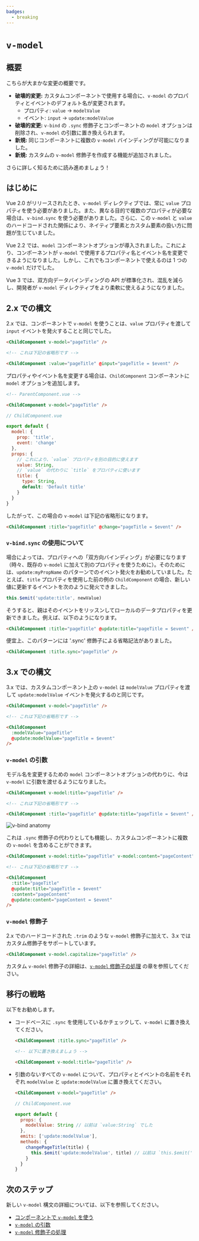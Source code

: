 ```yaml
---
badges:
  - breaking
---
```


# `v-model` <MigrationBadges :badges="$frontmatter.badges" />

## 概要

こちらが大まかな変更の概要です。

- **破壊的変更:** カスタムコンポーネントで使用する場合に、`v-model` のプロパティとイベントのデフォルト名が変更されます。
  - プロパティ: `value` -> `modelValue`
  - イベント: `input` -> `update:modelValue`
- **破壊的変更:** `v-bind` の `.sync` 修飾子とコンポーネントの `model` オプションは削除され、`v-model` の引数に置き換えられます。
- **新規:** 同じコンポーネントに複数の `v-model` バインディングが可能になりました。
- **新規:** カスタムの `v-model` 修飾子を作成する機能が追加されました。

さらに詳しく知るために読み進めましょう！

## はじめに

Vue 2.0 がリリースされたとき、`v-model` ディレクティブでは、常に `value` プロパティを使う必要がありました。また、異なる目的で複数のプロパティが必要な場合は、`v-bind.sync` を使う必要がありました。さらに、この `v-model` と `value` のハードコードされた関係により、ネイティブ要素とカスタム要素の扱い方に問題が生じていました。

Vue 2.2 では、`model` コンポーネントオプションが導入されました。これにより、コンポーネントが `v-model` で使用するプロパティ名とイベント名を変更できるようになりました。しかし、これでもコンポーネントで使えるのは 1 つの `v-model` だけでした。

Vue 3 では、双方向データバインディングの API が標準化され、混乱を減らし、開発者が `v-model` ディレクティブをより柔軟に使えるようになりました。

## 2.x での構文

2.x では、コンポーネントで `v-model` を使うことは、`value` プロパティを渡して `input` イベントを発火することと同じでした。

```html
<ChildComponent v-model="pageTitle" />

<!-- これは下記の省略形です -->

<ChildComponent :value="pageTitle" @input="pageTitle = $event" />
```

プロパティやイベント名を変更する場合は、`ChildComponent` コンポーネントに `model` オプションを追加します。

```html
<!-- ParentComponent.vue -->

<ChildComponent v-model="pageTitle" />
```

```js
// ChildComponent.vue

export default {
  model: {
    prop: 'title',
    event: 'change'
  },
  props: {
    // これにより、`value` プロパティを別の目的に使えます
    value: String,
    // `value` の代わりに `title` をプロパティに使います
    title: {
      type: String,
      default: 'Default title'
    }
  }
}
```

したがって、この場合の `v-model` は下記の省略形になります。

```html
<ChildComponent :title="pageTitle" @change="pageTitle = $event" />
```

### `v-bind.sync` の使用について

場合によっては、プロパティへの「双方向バインディング」が必要になります（時々、既存の `v-model` に加えて別のプロパティを使うために）。そのためには、`update:myPropName` のパターンでのイベント発火をお勧めしていました。たとえば、`title` プロパティを使用した前の例の `ChildComponent` の場合、新しい値に更新するイベントを次のように発火できました。

```js
this.$emit('update:title', newValue)
```

そうすると、親はそのイベントをリッスンしてローカルのデータプロパティを更新できました。例えば、以下のようになります。

```html
<ChildComponent :title="pageTitle" @update:title="pageTitle = $event" />
```

便宜上、このパターンには '.sync' 修飾子による省略記法がありました。

```html
<ChildComponent :title.sync="pageTitle" />
```

## 3.x での構文

3.x では、カスタムコンポーネント上の `v-model` は `modelValue` プロパティを渡して `update:modelValue` イベントを発火するのと同じです。

```html
<ChildComponent v-model="pageTitle" />

<!-- これは下記の省略形です -->

<ChildComponent
  :modelValue="pageTitle"
  @update:modelValue="pageTitle = $event"
/>
```

### `v-model` の引数

モデル名を変更するための `model` コンポーネントオプションの代わりに、今は `v-model` に引数を渡せるようになりました。

```html
<ChildComponent v-model:title="pageTitle" />

<!-- これは下記の省略形です -->

<ChildComponent :title="pageTitle" @update:title="pageTitle = $event" />
```

![v-bind anatomy](/images/v-bind-instead-of-sync.png)

これは `.sync` 修飾子の代わりとしても機能し、カスタムコンポーネントに複数の `v-model` を含めることができます。

```html
<ChildComponent v-model:title="pageTitle" v-model:content="pageContent" />

<!-- これは下記の省略形です -->

<ChildComponent
  :title="pageTitle"
  @update:title="pageTitle = $event"
  :content="pageContent"
  @update:content="pageContent = $event"
/>
```

### `v-model` 修飾子

2.x でのハードコードされた `.trim` のような `v-model` 修飾子に加えて、3.x ではカスタム修飾子をサポートしています。

```html
<ChildComponent v-model.capitalize="pageTitle" />
```

カスタム `v-model` 修飾子の詳細は、[`v-model` 修飾子の処理](../component-custom-events.html#v-model-修飾子の処理) の章を参照してください。

## 移行の戦略

以下をお勧めします。

- コードベースに `.sync` を使用しているかチェックして、`v-model` に置き換えてください。

  ```html
  <ChildComponent :title.sync="pageTitle" />

  <!-- 以下に置き換えましょう -->

  <ChildComponent v-model:title="pageTitle" />
  ```

- 引数のないすべての `v-model` について、プロパティとイベントの名前をそれぞれ `modelValue` と `update:modelValue` に置き換えてください。

  ```html
  <ChildComponent v-model="pageTitle" />
  ```

  ```js
  // ChildComponent.vue

  export default {
    props: {
      modelValue: String // 以前は `value:String` でした
    },
    emits: ['update:modelValue'],
    methods: {
      changePageTitle(title) {
        this.$emit('update:modelValue', title) // 以前は `this.$emit('input', title)` でした
      }
    }
  }
  ```

## 次のステップ

新しい `v-model` 構文の詳細については、以下を参照してください。

- [コンポーネントで `v-model` を使う](../component-basics.html#コンポーネントで-v-model-を使う)
- [`v-model` の引数](../component-custom-events.html#v-model-の引数)
- [`v-model` 修飾子の処理](../component-custom-events.html#v-model-修飾子の処理)
